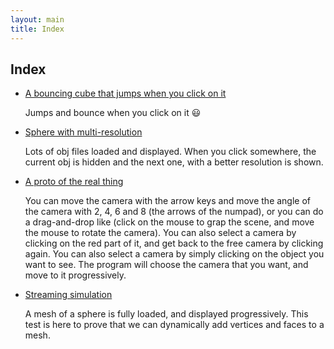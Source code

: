 ```yaml
---
layout: main
title: Index
---
```


## Index
  - [A bouncing cube that jumps when you click on it](/bouncing/)

    Jumps and bounce when you click on it :smiley:

  - [Sphere with multi-resolution](/multisphere/)

    Lots of obj files loaded and displayed. When you click
    somewhere, the current obj is hidden and the next one, with a
    better resolution is shown.

  - [A proto of the real thing](/prototype/)

    You can move the camera with the arrow keys and move the angle of the camera
    with 2, 4, 6 and 8 (the arrows of the numpad), or you can do a drag-and-drop
    like (click on the mouse to grap the scene, and move the mouse to rotate the
    camera). You can also select a camera by clicking on the red part of it, and
    get back to the free camera by clicking again. You can also select a camera by
    simply clicking on the object you want to see. The program will choose the
    camera that you want, and move to it progressively.

  - [Streaming simulation](/stream/)

    A mesh of a sphere is fully loaded,
    and displayed progressively. This test is here to prove that we can dynamically
    add vertices and faces to a mesh.
